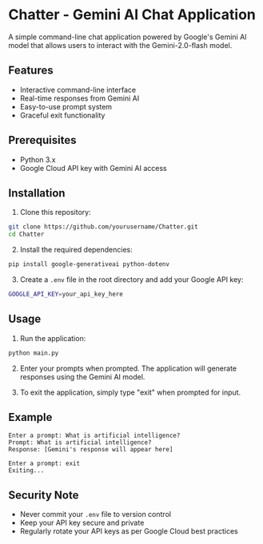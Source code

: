# Chatter - Gemini AI Chat Application

A simple command-line chat application powered by Google's Gemini AI model that allows users to interact with the Gemini-2.0-flash model.

## Features

- Interactive command-line interface
- Real-time responses from Gemini AI
- Easy-to-use prompt system
- Graceful exit functionality

## Prerequisites

- Python 3.x
- Google Cloud API key with Gemini AI access

## Installation

1. Clone this repository:
```bash
git clone https://github.com/yourusername/Chatter.git
cd Chatter
```

2. Install the required dependencies:
```bash
pip install google-generativeai python-dotenv
```

3. Create a `.env` file in the root directory and add your Google API key:
```bash
GOOGLE_API_KEY=your_api_key_here
```

## Usage

1. Run the application:
```bash
python main.py
```

2. Enter your prompts when prompted. The application will generate responses using the Gemini AI model.

3. To exit the application, simply type "exit" when prompted for input.

## Example

```
Enter a prompt: What is artificial intelligence?
Prompt: What is artificial intelligence?
Response: [Gemini's response will appear here]

Enter a prompt: exit
Exiting...
```

## Security Note

- Never commit your `.env` file to version control
- Keep your API key secure and private
- Regularly rotate your API keys as per Google Cloud best practices
